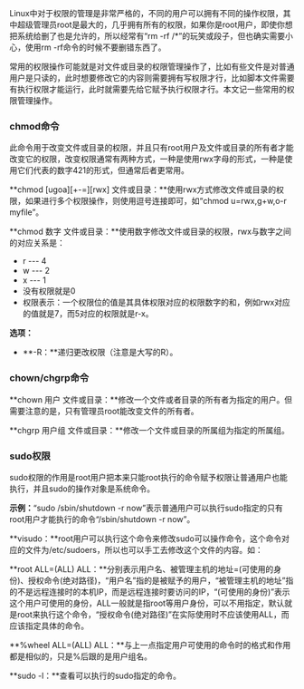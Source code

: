 Linux中对于权限的管理是非常严格的，不同的用户可以拥有不同的操作权限，其中超级管理员root是最大的，几乎拥有所有的权限，如果你是root用户，即使你想把系统给删了也是允许的，所以经常有“rm -rf /\*”的玩笑或段子，但也确实需要小心，使用rm -rf命令的时候不要删错东西了。

常用的权限操作可能就是对文件或目录的权限管理操作了，比如有些文件是对普通用户是只读的，此时想要修改它的内容则需要拥有写权限才行，比如脚本文件需要有执行权限才能运行，此时就需要先给它赋予执行权限才行。本文记一些常用的权限管理操作。

### chmod命令

此命令用于改变文件或目录的权限，并且只有root用户及文件或目录的所有者才能改变它的权限，改变权限通常有两种方式，一种是使用rwx字母的形式，一种是使用它们代表的数字421的形式，但通常后者更常用。

**chmod \[ugoa\]\[+-=\]\[rwx\] 文件或目录：**使用rwx方式修改文件或目录的权限，如果进行多个权限操作，则使用逗号连接即可，如“chmod u=rwx,g+w,o-r myfile”。

**chmod 数字 文件或目录：**使用数字修改文件或目录的权限，rwx与数字之间的对应关系是：

* r --- 4
* w --- 2
* x --- 1
* 没有权限就是0
* 权限表示：一个权限位的值是其具体权限对应的权限数字的和，例如rwx对应的值就是7，而5对应的权限就是r-x。

**选项：**

* **-R：**递归更改权限（注意是大写的R）。

### chown/chgrp命令

**chown 用户 文件或目录：**修改一个文件或者目录的所有者为指定的用户。但需要注意的是，只有管理员root能改变文件的所有者。

**chgrp 用户组 文件或目录：**修改一个文件或目录的所属组为指定的所属组。

### sudo权限

sudo权限的作用是root用户把本来只能root执行的命令赋予权限让普通用户也能执行，并且sudo的操作对象是系统命令。

**示例：**“sudo /sbin/shutdown -r now”表示普通用户可以执行sudo指定的只有root用户才能执行的命令“/sbin/shutdown -r now”。

**visudo：**root用户可以执行这个命令来修改sudo可以操作命令，这个命令对应的文件为/etc/sudoers，所以也可以手工去修改这个文件的内容。如：

**root ALL=\(ALL\) ALL：**分别表示用户名、被管理主机的地址=\(可使用的身份\)、授权命令\(绝对路径\)，“用户名”指的是被赋予的用户，“被管理主机的地址”指的不是远程连接时的本机IP，而是远程连接时要访问的IP，“\(可使用的身份\)”表示这个用户可使用的身份，ALL一般就是指root等用户身份，可以不用指定，默认就是root来执行这个命令，“授权命令\(绝对路径\)”在实际使用时不应该使用ALL，而应该指定具体的命令。

**%wheel ALL=\(ALL\) ALL：**与上一点指定用户可使用的命令时的格式和作用都是相似的，只是%后跟的是用户组名。

**sudo -l：**查看可以执行的sudo指定的命令。


